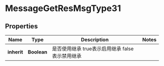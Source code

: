 # MessageGetResMsgType31

## Properties
Name | Type | Description | Notes
------------ | ------------- | ------------- | -------------
**inherit** | **Boolean** | 是否使用继承 true表示启用继承 false表示禁用继承 | 
